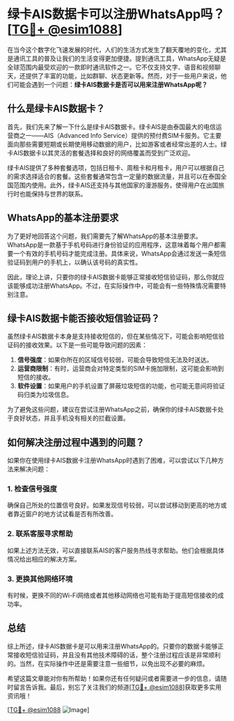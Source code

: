 # 绿卡AIS数据卡可以注册WhatsApp吗？[[TG💪+ @esim1088](https://t.me/s/esim1088)]

在当今这个数字化飞速发展的时代，人们的生活方式发生了翻天覆地的变化，尤其是通讯工具的普及让我们的生活变得更加便捷。提到通讯工具，WhatsApp无疑是全球范围内最受欢迎的一款即时通讯软件之一。它不仅支持文字、语音和视频聊天，还提供了丰富的功能，比如群聊、状态更新等。然而，对于一些用户来说，他们可能会遇到一个问题：**绿卡AIS数据卡是否可以用来注册WhatsApp呢？**

## 什么是绿卡AIS数据卡？

首先，我们先来了解一下什么是绿卡AIS数据卡。绿卡AIS是由泰国最大的电信运营商之一——AIS（Advanced Info Service）提供的预付费SIM卡服务。它主要面向那些需要短期或长期使用移动数据的用户，比如游客或者经常出差的人士。绿卡AIS数据卡以其灵活的套餐选择和良好的网络覆盖而受到广泛欢迎。

绿卡AIS提供了多种套餐选项，包括日租卡、周租卡和月租卡，用户可以根据自己的需求选择适合的套餐。这些套餐通常包含一定量的数据流量，并且可以在泰国全国范围内使用。此外，绿卡AIS还支持与其他国家的漫游服务，使得用户在出国旅行时也能保持与世界的联系。

## WhatsApp的基本注册要求

为了更好地回答这个问题，我们需要先了解WhatsApp的基本注册要求。WhatsApp是一款基于手机号码进行身份验证的应用程序，这意味着每个用户都需要一个有效的手机号码才能完成注册。具体来说，WhatsApp会通过发送一条短信验证码到用户的手机上，以确认该号码的真实性。

因此，理论上讲，只要你的绿卡AIS数据卡能够正常接收短信验证码，那么你就应该能够成功注册WhatsApp。不过，在实际操作中，可能会有一些特殊情况需要特别注意。

## 绿卡AIS数据卡能否接收短信验证码？

虽然绿卡AIS数据卡本身是支持接收短信的，但在某些情况下，可能会影响短信验证码的接收效果。以下是一些可能导致问题的因素：

1. **信号强度**：如果你所在的区域信号较弱，可能会导致短信无法及时送达。
2. **运营商限制**：有时，运营商会对特定类型的SIM卡施加限制，这可能会影响到短信的接收。
3. **软件设置**：如果用户的手机设置了屏蔽垃圾短信的功能，也可能无意间将验证码归类为垃圾信息。

为了避免这些问题，建议在尝试注册WhatsApp之前，确保你的绿卡AIS数据卡处于良好状态，并且手机没有相关的拦截设置。

## 如何解决注册过程中遇到的问题？

如果你在使用绿卡AIS数据卡注册WhatsApp时遇到了困难，可以尝试以下几种方法来解决问题：

### 1. 检查信号强度
确保自己所处的位置信号良好。如果发现信号较弱，可以尝试移动到更高的地方或者靠近窗户的地方试试看是否有所改善。

### 2. 联系客服寻求帮助
如果上述方法无效，可以直接联系AIS的客户服务热线寻求帮助。他们会根据具体情况给出相应的解决方案。

### 3. 更换其他网络环境
有时候，更换不同的Wi-Fi网络或者其他移动网络也可能有助于提高短信接收的成功率。

## 总结

综上所述，绿卡AIS数据卡是可以用来注册WhatsApp的。只要你的数据卡能够正常接收短信验证码，并且没有其他技术障碍的话，整个注册过程应该是非常顺利的。当然，在实际操作中还是需要注意一些细节，以免出现不必要的麻烦。

希望这篇文章能对你有所帮助！如果你还有任何疑问或者需要进一步的信息，请随时留言告诉我。最后，别忘了关注我们的频道[[TG💪+ @esim1088](https://t.me/s/esim1088)]获取更多实用资讯哦！

[[TG💪+ @esim1088](https://t.me/s/esim1088) ![Image](https://i.postimg.cc/4NQfJmqS/Snipaste-2025-05-13-00-14-12.png)]